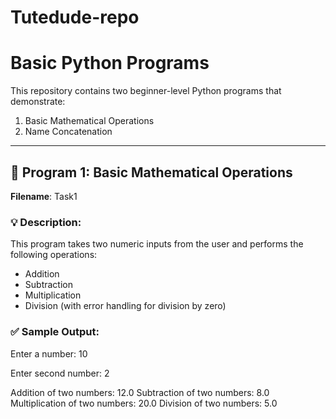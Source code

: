 # Tutedude-repo

# Basic Python Programs

This repository contains two beginner-level Python programs that demonstrate:

1. Basic Mathematical Operations
2. Name Concatenation

---

## 🔢 Program 1: Basic Mathematical Operations

**Filename**: Task1

### 💡 Description:
This program takes two numeric inputs from the user and performs the following operations:

- Addition
- Subtraction
- Multiplication
- Division (with error handling for division by zero)

### ✅ Sample Output:

Enter a number: 10

Enter second number: 2

Addition of two numbers: 12.0
Subtraction of two numbers: 8.0
Multiplication of two numbers: 20.0
Division of two numbers: 5.0

